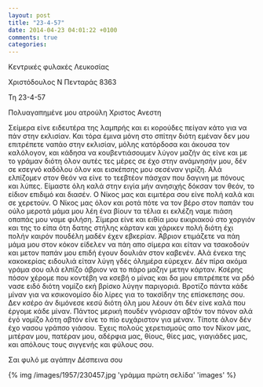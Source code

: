 ```yaml
---
layout: post
title: "23-4-57"
date: 2014-04-23 04:01:22 +0100
comments: true
categories: 
---
```


Κεντρικές φυλακές Λευκοσίας


Χριστόδουλος Ν Πενταράς 8363

Τη 23-4-57

Πολυαγαπημένε μου ατρούλη Χριστος Ανεστη

Σείμερα είνε ειδευτέρα της λαμπρής και ει κορούδες πείγαν κάτο για να πάν στην εκλισίαν. Και τόρα έμινα μόνη στο σπίτην διότη εμέναν δεν μου επιτρέπετε ναπάο στην εκλισίαν, μόλης κατόρδοσα και άκουσα τον καλόλογον, και κάδησα να κουβεντιάσουμεν λύγον μαζήν άς είνε και με το γράμαν διότη όλον αυτές τες μέρες σε έχο στην ανάμνησήν μου, δέν σε κσεγνό καδόλου όλον και εισκέπσης μου σεσέναν γιρίζη. Αλά ελπίζομεν στον θεόν να είνε το τεεβτέον πάσχαν που δαγινη με πόνους και λύπες. Είμαστε όλη καλά στην ειγία μήν ανησιχής δόκσαν τον θεόν, το είδιον επιδιμό και διασέν. Ο Νίκος μας και ειμιτέρα σου είνε πολή καλά και σε χερετούν. Ο Νίκος μας όλον και ροτά πότε να τον βέρο στον παπάν του ούλο μεροτά μάμα μου λέη ένα βίουν τα τέλια ει εκλέζη ναμε πιάση οπαπάς μου ναμε φιλήση. Σίμερα είνε και ειθία μου εικιριακού στο χοργιόν και της το είπα ότη δατης στήλης κάρταν και χάρικεν πολή διότη έχι πολήν καιρόν πουδέλη μαδέν έχεν εβκερίαν. Άβριον ετιμάζετε να πάη μάμα μου στον κόκον είδελεν να πάη απο σίμερα και είταν να τσακοδούν και μετον παπάν μου επιδή έγουν δουλιάν στον καβενέν. Αλά ένεκα της κακοκερίας ειδουλιά είταν λύγη γδές όλημέρα εύρεχεν. Δέν πίρα ακόμα γράμα σου αλά ελπίζο άβριον να το πάρο μαζην μετην κάρταν. Κσέρης πόσον χέρομε που κοντέβη να κσεβή ο μίνας και δα μου επιτρέπετε να ρδό νασε ειδό διότη νομίζο εκή βρίσκο λύγην παριγοριά. Βροτίζο πάντα κάδε μίναν για να κσικονομίσο δίο λίρες για το τακσίδην της επίσκεπσης σου. Δεν κσέρο άν διμόνεσε κεσύ διότη όλη μου λέουν ότι δέν είνε καλά που έργομε κάδε μίναν. Πάντος μερική πουδέν γνόρισαν αβτόν τον πόνον αλά έγό νομίζο λότη αβτόν είνε το πίο ευχάριστον για μέναν. Τίποτε άλον δέν έχο νασου γράπσο γιάσου. Έχεις πολούς χερετισμούς απο τον Νίκον μας, μιτέραν μου, πατέραν μου, αδέρφια μας, θίους, θίες μας, γιαγιάδες μας, και απόλους τους σιγγενής και φύλους σου.

Σαι φυλό με αγάπην Δέσπεινα σου

{% img /images/1957/230457.jpg 'γράμμα πρώτη σελίδα' 'images' %}
